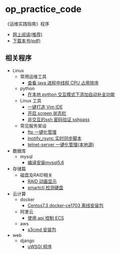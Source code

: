 # op_practice_code
《运维实践指南》程序

* [网上阅读(推荐)](https://billwang139967.gitbooks.io/op_practice_book/content/)
* [下载本书(pdf)](https://www.gitbook.com/download/pdf/book/billwang139967/op_practice_book)

## 相关程序

* Linux
    * 常用运维工具
        * [查看 java 进程中线程 CPU 占用排序](./Linux/op/show-busy-java-threads.sh)
    * python
        * [在本地 python 交互模式下添加自动补全功能](./Linux/python/pythonstartup.sh)
    * Linux 工具
        * [一键打造 Vim IDE](https://github.com/BillWang139967/Vim)
        * [开启 screen 状态栏](./Linux/tools/screen.sh)
        * [非交互的ssh 密码验证 sshpass](./Linux/tools/sshpass.md)
    * 常见服务架设
        * [ftp 一键化管理](./Linux/service/ftptool.sh)
        * [inotify_rsync 实时同步脚本](./Linux/service/inotify_rsync.sh)
        * [telnet-server 一键化管理(本地源)](./Linux/service/telnet-server.tar.gz)
* 数据库
    * mysql
        * [编译安装mysql5.6](./mysql/build_mysql.sh)
* 存储篇
    * 磁盘及RAID相关
        * [RAID 动画显示](./store/RAID/raid.exe)
        * [smartctl 检测硬盘](./store/diskcheck.sh)
* 云计算
    * docker
        * [Centos7.3 docker-ce1703 离线安装包](./cloud/docker/docker_install.tar.gz)
    * 阿里云
        * [使用 api 控制 ECS](./cloud/aliyun/ecs/)
    * aws 
        * [s3cmd 安装包](./cloud/aws/s3cmd-2.0.0.tar.gz)
* web
    * django
        * [uWSGI 程序](./web/django/uwsgi.tar.gz)
